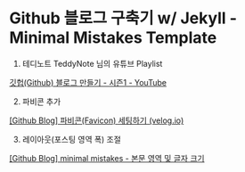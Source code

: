 # Github 블로그 구축기 w/ Jekyll - Minimal Mistakes Template



1. 테디노트 TeddyNote 님의 유튜브 Playlist

[깃헙(Github) 블로그 만들기 - 시즌1 - YouTube](https://www.youtube.com/playlist?list=PLIMb_GuNnFwfQBZQwD-vCZENL5YLDZekr)

2. 파비콘 추가

[\[Github Blog\] 파비콘(Favicon) 세팅하기 (velog.io)](https://velog.io/@eona1301/Github-Blog-파비콘Favicon-세팅하기)

3. 레이아웃(포스팅 영역 폭) 조절

[\[Github Blog\] minimal mistakes - 본문 영역 및 글자 크기](https://eona1301.github.io/github_blog/GithubBlog-Content-Width/)
